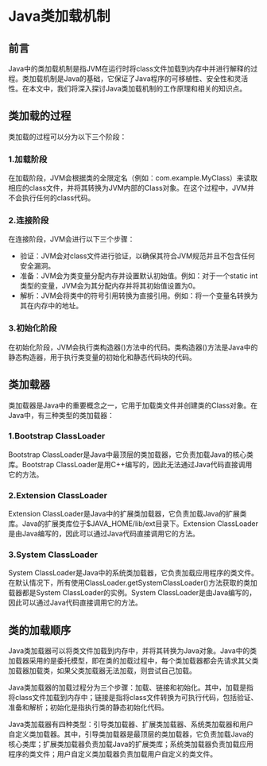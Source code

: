 # Java类加载机制

## 前言

Java中的类加载机制是指JVM在运行时将class文件加载到内存中并进行解释的过程。类加载机制是Java的基础，它保证了Java程序的可移植性、安全性和灵活性。在本文中，我们将深入探讨Java类加载机制的工作原理和相关的知识点。

## 类加载的过程

类加载的过程可以分为以下三个阶段：

### 1.加载阶段

在加载阶段，JVM会根据类的全限定名（例如：com.example.MyClass）来读取相应的class文件，并将其转换为JVM内部的Class对象。在这个过程中，JVM并不会执行任何的class代码。

### 2.连接阶段

在连接阶段，JVM会进行以下三个步骤：

- 验证：JVM会对class文件进行验证，以确保其符合JVM规范并且不包含任何安全漏洞。
- 准备：JVM会为类变量分配内存并设置默认初始值。例如：对于一个static int类型的变量，JVM会为其分配内存并将其初始值设置为0。
- 解析：JVM会将类中的符号引用转换为直接引用。例如：将一个变量名转换为其在内存中的地址。

### 3.初始化阶段

在初始化阶段，JVM会执行类构造器<clinit>()方法中的代码。类构造器</clinit>()方法是Java中的静态构造器，用于执行类变量的初始化和静态代码块的代码。

## 类加载器

类加载器是Java中的重要概念之一，它用于加载类文件并创建类的Class对象。在Java中，有三种类型的类加载器：

### 1.Bootstrap ClassLoader

Bootstrap ClassLoader是Java中最顶层的类加载器，它负责加载Java的核心类库。Bootstrap ClassLoader是用C++编写的，因此无法通过Java代码直接调用它的方法。

### 2.Extension ClassLoader

Extension ClassLoader是Java中的扩展类加载器，它负责加载Java的扩展类库。Java的扩展类库位于$JAVA_HOME/lib/ext目录下。Extension ClassLoader是由Java编写的，因此可以通过Java代码直接调用它的方法。

### 3.System ClassLoader

System ClassLoader是Java中的系统类加载器，它负责加载应用程序的类文件。在默认情况下，所有使用ClassLoader.getSystemClassLoader()方法获取的类加载器都是System ClassLoader的实例。System ClassLoader是由Java编写的，因此可以通过Java代码直接调用它的方法。

## 类的加载顺序

Java类加载器可以将类文件加载到内存中，并将其转换为Java对象。Java中的类加载器采用的是委托模型，即在类的加载过程中，每个类加载器都会先请求其父类加载器加载类，如果父类加载器无法加载，则尝试自己加载。

Java类加载器的加载过程分为三个步骤：加载、链接和初始化。其中，加载是指将class文件加载到内存中；链接是指将class文件转换为可执行代码，包括验证、准备和解析；初始化是指执行类的静态初始化代码。

Java类加载器有四种类型：引导类加载器、扩展类加载器、系统类加载器和用户自定义类加载器。其中，引导类加载器是最顶层的类加载器，它负责加载Java的核心类库；扩展类加载器负责加载Java的扩展类库；系统类加载器负责加载应用程序的类文件；用户自定义类加载器负责加载用户自定义的类文件。
